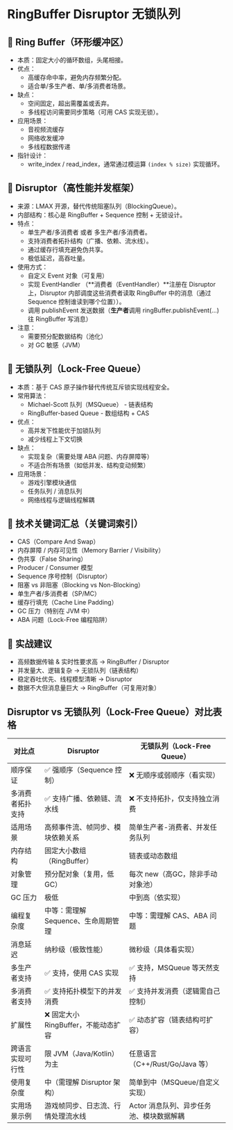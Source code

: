 # RingBuffer Disruptor 无锁队列

## 📌 Ring Buffer（环形缓冲区）

- 本质：固定大小的循环数组，头尾相接。
- 优点：
  - 高缓存命中率，避免内存频繁分配。
  - 适合单/多生产者、单/多消费者场景。
- 缺点：
  - 空间固定，超出需覆盖或丢弃。
  - 多线程访问需要同步策略（可用 CAS 实现无锁）。
- 应用场景：
  - 音视频流缓存
  - 网络收发缓冲
  - 多线程数据传递
- 指针设计：
  - write_index / read_index，通常通过模运算 `(index % size)` 实现循环。

## 📌 Disruptor（高性能并发框架）

- 来源：LMAX 开源，替代传统阻塞队列（BlockingQueue）。
- 内部结构：核心是 RingBuffer + Sequence 控制 + 无锁设计。
- 特点：
  - 单生产者/多消费者 或者 多生产者/多消费者。
  - 支持消费者拓扑结构（广播、依赖、流水线）。
  - 通过缓存行填充避免伪共享。
  - 极低延迟，高吞吐量。
- 使用方式：
  - 自定义 Event 对象（可复用）
  - 实现 EventHandler （**消费者（EventHandler）**注册在 Disruptor 上，Disruptor 内部调度这些消费者读取 RingBuffer 中的消息（通过 Sequence 控制谁读到哪个位置））。
  - 调用 publishEvent 发送数据（**生产者**调用 ringBuffer.publishEvent(...) 往 RingBuffer 写消息）
- 注意：
  - 需要预分配数据结构（池化）
  - 对 GC 敏感（JVM）

## 📌 无锁队列（Lock-Free Queue）

- 本质：基于 CAS 原子操作替代传统互斥锁实现线程安全。
- 常用算法：
  - Michael-Scott 队列（MSQueue） - 链表结构
  - RingBuffer-based Queue - 数组结构 + CAS
- 优点：
  - 高并发下性能优于加锁队列
  - 减少线程上下文切换
- 缺点：
  - 实现复杂（需要处理 ABA 问题、内存屏障等）
  - 不适合所有场景（如低并发、结构变动频繁）
- 应用场景：
  - 游戏引擎模块通信
  - 任务队列 / 消息队列
  - 网络线程与逻辑线程解耦

## 📌 技术关键词汇总（关键词索引）

- CAS（Compare And Swap）
- 内存屏障 / 内存可见性（Memory Barrier / Visibility）
- 伪共享（False Sharing）
- Producer / Consumer 模型
- Sequence 序号控制（Disruptor）
- 阻塞 vs 非阻塞（Blocking vs Non-Blocking）
- 单生产者/多消费者（SP/MC）
- 缓存行填充（Cache Line Padding）
- GC 压力（特别在 JVM 中）
- ABA 问题（Lock-Free 编程陷阱）

## 📌 实战建议

- 高频数据传输 & 实时性要求高 → RingBuffer / Disruptor
- 并发量大、逻辑复杂 → 无锁队列（链表结构）
- 稳定吞吐优先、线程模型清晰 → Disruptor
- 数据不大但消息量巨大 → RingBuffer（可复用对象）

## Disruptor vs 无锁队列（Lock-Free Queue）对比表格

| 对比点                       | **Disruptor**                                      | **无锁队列（Lock-Free Queue）**                        |
|------------------------------|----------------------------------------------------|--------------------------------------------------------|
| 顺序保证                     | ✅ 强顺序（Sequence 控制）                         | ❌ 无顺序或弱顺序（看实现）                            |
| 多消费者拓扑支持             | ✅ 支持广播、依赖链、流水线                        | ❌ 不支持拓扑，仅支持独立消费                         |
| 适用场景                     | 高频事件流、帧同步、模块依赖关系                  | 简单生产者-消费者、并发任务队列                       |
| 内存结构                     | 固定大小数组（RingBuffer）                        | 链表或动态数组                                         |
| 对象管理                     | 预分配对象（复用，低GC）                          | 每次 new（高GC，除非手动对象池）                      |
| GC 压力                     | 极低                                               | 中到高（依实现）                                       |
| 编程复杂度                   | 中等：需理解 Sequence、生命周期管理              | 中等：需理解 CAS、ABA 问题                             |
| 消息延迟                     | 纳秒级（极致性能）                                | 微秒级（具体看实现）                                   |
| 多生产者支持                 | ✅ 支持，使用 CAS 实现                            | ✅ 支持，MSQueue 等天然支持                            |
| 多消费者支持                 | ✅ 支持拓扑模型下的并发消费                       | ✅ 支持并发消费（逻辑需自己控制）                     |
| 扩展性                       | ❌ 固定大小 RingBuffer，不能动态扩容             | ✅ 动态扩容（链表结构可扩容）                         |
| 跨语言实现可行性             | 限 JVM（Java/Kotlin）为主                         | 任意语言（C++/Rust/Go/Java 等）                       |
| 使用复杂度                   | 中（需理解 Disruptor 架构）                       | 简单到中（MSQueue/自定义实现）                        |
| 实用场景示例                 | 游戏帧同步、日志流、行情处理流水线               | Actor 消息队列、异步任务池、模块数据解耦             |

